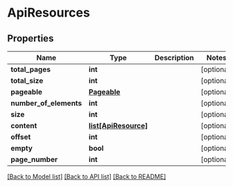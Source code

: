 # ApiResources

## Properties
Name | Type | Description | Notes
------------ | ------------- | ------------- | -------------
**total_pages** | **int** |  | [optional] 
**total_size** | **int** |  | [optional] 
**pageable** | [**Pageable**](Pageable.md) |  | [optional] 
**number_of_elements** | **int** |  | [optional] 
**size** | **int** |  | [optional] 
**content** | [**list[ApiResource]**](ApiResource.md) |  | [optional] 
**offset** | **int** |  | [optional] 
**empty** | **bool** |  | [optional] 
**page_number** | **int** |  | [optional] 

[[Back to Model list]](../README.md#documentation-for-models) [[Back to API list]](../README.md#documentation-for-api-endpoints) [[Back to README]](../README.md)

